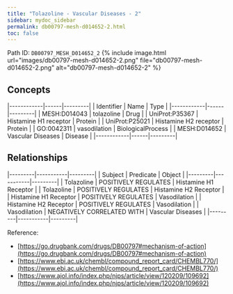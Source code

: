 ```yaml
---
title: "Tolazoline - Vascular Diseases - 2"
sidebar: mydoc_sidebar
permalink: db00797-mesh-d014652-2.html
toc: false 
---
```



Path ID: `DB00797_MESH_D014652_2`
{% include image.html url="images/db00797-mesh-d014652-2.png" file="db00797-mesh-d014652-2.png" alt="db00797-mesh-d014652-2" %}

## Concepts

|------------|------|---------|
| Identifier | Name | Type    |
|------------|------|---------|
| MESH:D014043 | tolazoline | Drug |
| UniProt:P35367 | Histamine H1 receptor | Protein |
| UniProt:P25021 | Histamine H2 receptor | Protein |
| GO:0042311 | vasodilation | BiologicalProcess |
| MESH:D014652 | Vascular Diseases | Disease |
|------------|------|---------|

## Relationships

|---------|-----------|---------|
| Subject | Predicate | Object  |
|---------|-----------|---------|
| Tolazoline | POSITIVELY REGULATES | Histamine H1 Receptor |
| Tolazoline | POSITIVELY REGULATES | Histamine H2 Receptor |
| Histamine H1 Receptor | POSITIVELY REGULATES | Vasodilation |
| Histamine H2 Receptor | POSITIVELY REGULATES | Vasodilation |
| Vasodilation | NEGATIVELY CORRELATED WITH | Vascular Diseases |
|---------|-----------|---------|

Reference: 
  - [https://go.drugbank.com/drugs/DB00797#mechanism-of-action](https://go.drugbank.com/drugs/DB00797#mechanism-of-action)
  - [https://www.ebi.ac.uk/chembl/compound_report_card/CHEMBL770/](https://www.ebi.ac.uk/chembl/compound_report_card/CHEMBL770/)
  - [https://www.ajol.info/index.php/njps/article/view/120209/109692](https://www.ajol.info/index.php/njps/article/view/120209/109692)
